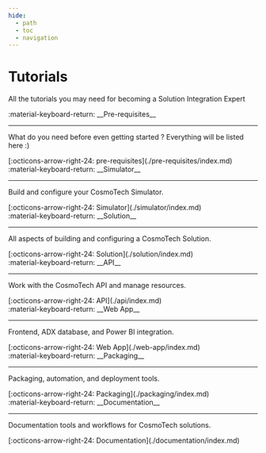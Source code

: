 ```yaml
---
hide:
  - path
  - toc
  - navigation
---
```

# Tutorials

All the tutorials you may need for becoming a Solution Integration Expert

<main class="grid" markdown>

<article markdown>
<div class="text" markdown>
:material-keyboard-return: __Pre-requisites__

---
What do you need before even getting started ?
Everything will be listed here :)
<footer markdown>
[:octicons-arrow-right-24: pre-requisites](./pre-requisites/index.md)
</footer>
</div>
</article>

<article markdown>
<div class="text" markdown>
:material-keyboard-return: __Simulator__

---
Build and configure your CosmoTech Simulator.
<footer markdown>
[:octicons-arrow-right-24: Simulator](./simulator/index.md)
</footer>
</div>
</article>

<article markdown>
<div class="text" markdown>
:material-keyboard-return: __Solution__

---
All aspects of building and configuring a CosmoTech Solution.
<footer markdown>
[:octicons-arrow-right-24: Solution](./solution/index.md)
</footer>
</div>
</article>

<article markdown>
<div class="text" markdown>
:material-keyboard-return: __API__

---
Work with the CosmoTech API and manage resources.
<footer markdown>
[:octicons-arrow-right-24: API](./api/index.md)
</footer>
</div>
</article>

<article markdown>
<div class="text" markdown>
:material-keyboard-return: __Web App__

---
Frontend, ADX database, and Power BI integration.
<footer markdown>
[:octicons-arrow-right-24: Web App](./web-app/index.md)
</footer>
</div>
</article>

<article markdown>
<div class="text" markdown>
:material-keyboard-return: __Packaging__

---
Packaging, automation, and deployment tools.
<footer markdown>
[:octicons-arrow-right-24: Packaging](./packaging/index.md)
</footer>
</div>
</article>

<article markdown>
<div class="text" markdown>
:material-keyboard-return: __Documentation__

---
Documentation tools and workflows for CosmoTech solutions.
<footer markdown>
[:octicons-arrow-right-24: Documentation](./documentation/index.md)
</footer>
</div>
</article>

</main>
